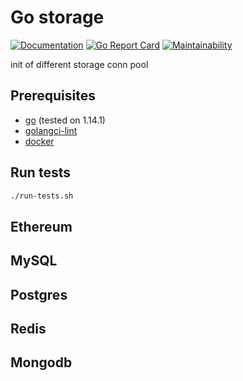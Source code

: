 # Go storage

[![Documentation](https://godoc.org/github.com/induzo/gostorage?status.svg)](http://godoc.org/github.com/induzo/gostorage) [![Go Report Card](https://goreportcard.com/badge/github.com/induzo/gostorage)](https://goreportcard.com/report/github.com/induzo/gostorage) [![Maintainability](https://api.codeclimate.com/v1/badges/0fbcaef0d1a5ddb41690/maintainability)](https://codeclimate.com/github/induzo/gostorage/maintainability)

init of different storage conn pool

## Prerequisites

- [go](https://golang.org/dl/) (tested on 1.14.1)
- [golangci-lint](https://github.com/golangci/golangci-lint)
- [docker](https://www.docker.com/get-docker)

## Run tests

```bash
./run-tests.sh
```

## Ethereum

## MySQL

## Postgres

## Redis

## Mongodb
